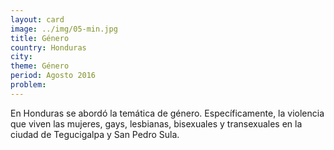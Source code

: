 ```yaml
---
layout: card
image: ../img/05-min.jpg
title: Género
country: Honduras
city:
theme: Género
period: Agosto 2016
problem:
---
```


En Honduras se abordó la temática de género. Específicamente, la violencia que viven las mujeres, gays, lesbianas, bisexuales y transexuales en la ciudad de Tegucigalpa y  San Pedro Sula.
